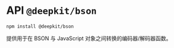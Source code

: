 # API `@deepkit/bson`

```shell
npm install @deepkit/bson
```

提供用于在 BSON 与 JavaScript 对象之间转换的编码器/解码器函数。

<api-docs package="@deepkit/bson"></api-docs>